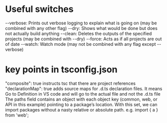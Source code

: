 # Useful switches

--verbose: Prints out verbose logging to explain what is going on (may be combined with any other flag)
--dry: Shows what would be done but does not actually build anything
--clean: Deletes the outputs of the specified projects (may be combined with --dry)
--force: Acts as if all projects are out of date
--watch: Watch mode (may not be combined with any flag except --verbose)

# key points in tsconfig.json

"composite": true instructs tsc that there are project references
"declarationMap": true adds source maps for .d.ts declaration files. It means Go to Definition in VS code and will go to the actual file and not the .d.ts file
The paths field contains an object with each object key (common, web, or API in this example) pointing to a package’s location. With this set, we can import packages without a nasty relative or absolute path.
e.g. import { a } from 'web';
